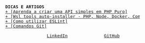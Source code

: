 <pre>
        <b>DICAS E ARTIGOS</b>  
        <a href="https://github.com/rafaelcitario/create-api-php/blob/master/README.md">+ [Aprenda a criar uma API simples em PHP Puro]</a>  
        <a href="https://gist.github.com/rafaelcitario/9d3afe2fd3c84901cc0af051ffd5821d#file-setup-wsl-sh">+ [Wsl tools auto-installer - PHP, Node, Docker, Composer, Git & Github CLI]</a>  
        <a href="https://github.com/rafaelcitario/como-usar-eslint/blob/master/README.MD">+ [Como utilizar ESLint]</a>  
        <a href="https://github.com/rafaelcitario/git-commands">+ [Comandos Git]</a>

                        <a href="https://www.linkedin.com/in/rafaelcitario/">LinkedIn</a>              <a href="https://github.com/rafaelcitario">GitHub</a>              <a href="mailto:contato.rafaelgomes@outlook.com">E-mail</a>              <a href="https://twitch.tv/rafaelcitario">Twitch</a>


</pre>
